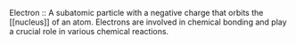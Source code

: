 Electron :: A subatomic particle with a negative charge that orbits the [[nucleus]] of an atom. Electrons are involved in chemical bonding and play a crucial role in various chemical reactions.
<!--ID: 1691318180393-->
